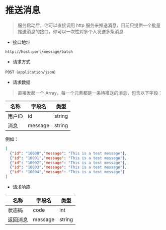 # 推送消息
> 服务启动后，你可以直接调用 http 服务来推送消息，目前只提供一个批量推送消息的接口，你可以一次性对多个人发送多条消息

- 接口地址

`http://host:port/message/batch`

- 请求方式

`POST（application/json）`

- 请求数据
> 直接发起一个 Array，每一个元素都是一条待推送的消息，包含以下字段：

| 名称   | 字段名     | 类型     |
|------|---------|--------|
| 用户ID | id      | string |
| 消息   | message | string |

例如：
```json
[
  {"id": "10000","message": "This is a test message"},
  {"id": "10001","message": "This is a test message"},
  {"id": "10002","message": "This is a test message"},
  {"id": "10003","message": "This is a test message"},
  {"id": "10004","message": "This is a test message"}
]
```

- 请求响应

| 名称   | 字段名     | 类型     |
|------|---------|--------|
| 状态码  | code    | int    |
| 返回消息 | message | string |